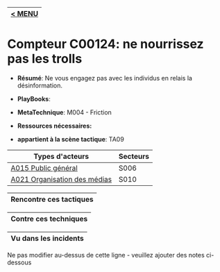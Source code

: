 |[< MENU](../README.md)|
|---|
# Compteur C00124: ne nourrissez pas les trolls

* **Résumé**: Ne vous engagez pas avec les individus en relais la désinformation.

* **PlayBooks**:

* **MetaTechnique**: M004 - Friction

* **Ressources nécessaires:**

* **appartient à la scène tactique**: TA09


|Types d'acteurs |Secteurs |
|----------- |------- |
|[A015 Public général](../../generated_pages/actortypes/A015.md) |S006 |
|[A021 Organisation des médias](../../generated_pages/actortypes/A021.md) |S010 |



|Rencontre ces tactiques |
|---------------------- |



|Contre ces techniques |
|------------------------- |



|Vu dans les incidents |
|----------------- |


Ne pas modifier au-dessus de cette ligne - veuillez ajouter des notes ci-dessous